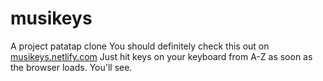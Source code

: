 # musikeys
A project patatap clone
You should definitely check this out on [musikeys.netlify.com](https://musikeys.netlify.com/)
Just hit keys on your keyboard from A-Z as soon as the browser loads. You'll see.
